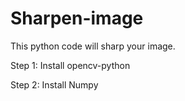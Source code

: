 # Sharpen-image
This python code will sharp your image.

Step 1: Install opencv-python

Step 2: Install Numpy
